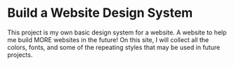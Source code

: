 # Build a Website Design System

This project is my own basic design system for a website. A website to help me build MORE websites in the future! On this site, I will collect all the colors, fonts, and some of the repeating styles that may be used in future projects.